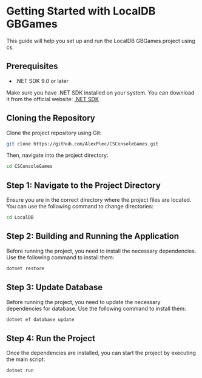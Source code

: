 # Getting Started with LocalDB GBGames

This guide will help you set up and run the LocalDB GBGames project using cs.

## Prerequisites

 - .NET SDK 9.0 or later
   
 Make sure you have .NET SDK installed on your system. You can download it from the official website: [.NET SDK](https://dotnet.microsoft.com/en-us/download/dotnet/9.0)

## Cloning the Repository

Clone the project repository using Git:

```sh
git clone https://github.com/AlexPlec/CSConsoleGames.git
```

Then, navigate into the project directory:

```sh
cd CSConsoleGames
```

## Step 1: Navigate to the Project Directory

Ensure you are in the correct directory where the project files are located. You can use the following command to change directories:

```sh
cd LocalDB
```

## Step 2: Building and Running the Application

Before running the project, you need to install the necessary dependencies. Use the following command to install them:
 
 ```sh
dotnet restore
```

## Step 3: Update Database

Before running the project, you need to update the necessary dependencies for database. Use the following command to install them:

```sh
dotnet ef database update
```

## Step 4: Run the Project

Once the dependencies are installed, you can start the project by executing the main script:

```sh
dotnet run
```
